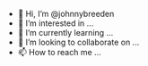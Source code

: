 - 👋 Hi, I’m @johnnybreeden
- 👀 I’m interested in ...
- 🌱 I’m currently learning ...
- 💞️ I’m looking to collaborate on ...
- 📫 How to reach me ...

<!---
johnnybreeden/johnnybreeden is a ✨ special ✨ repository because its `README.md` (this file) appears on your GitHub profile.
You can click the Preview link to take a look at your changes.
--->
